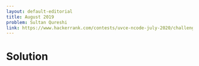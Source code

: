 ```yaml
---
layout: default-editorial
title: August 2019
problem: Sultan Qureshi
link: https://www.hackerrank.com/contests/uvce-ncode-july-2020/challenges/left-out-words
---
```

# Solution
